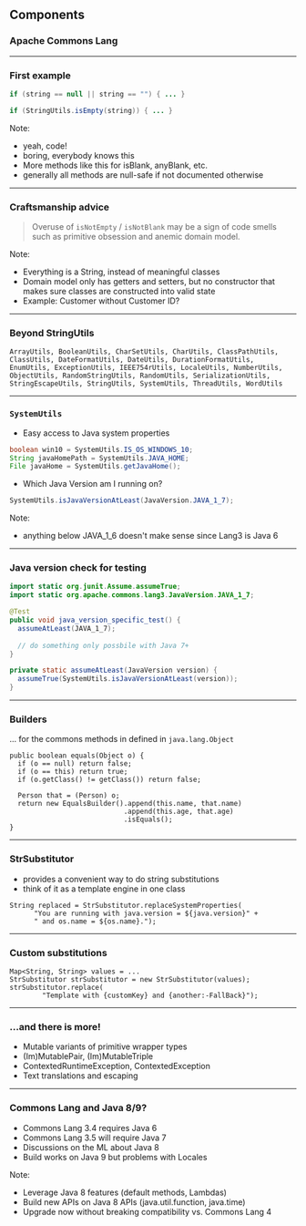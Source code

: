 <!-- .slide: data-background="img/background-lightgreen-orig.jpg" data-state="intro" class="center" -->
##  Components <!-- .element: class="heading" -->
### Apache Commons Lang <!-- .element: class="heading" -->

---

### First example

```java
if (string == null || string == "") { ... }
```

```java
if (StringUtils.isEmpty(string)) { ... }
```

Note:
- yeah, code!
- boring, everybody knows this
- More methods like this for isBlank, anyBlank, etc.
- generally all methods are null-safe if not documented otherwise

---

### Craftsmanship advice

> Overuse of `isNotEmpty` / `isNotBlank` may be a sign of code smells such as primitive obsession and anemic domain model.

Note:
- Everything is a String, instead of meaningful classes
- Domain model only has getters and setters, but no constructor that makes sure classes are constructed into valid state
- Example: Customer without Customer ID?

---

### Beyond StringUtils

`ArrayUtils, BooleanUtils, CharSetUtils, CharUtils, ClassPathUtils, ClassUtils, DateFormatUtils, DateUtils, DurationFormatUtils, EnumUtils, ExceptionUtils, IEEE754rUtils, LocaleUtils, NumberUtils, ObjectUtils, RandomStringUtils, RandomUtils, SerializationUtils, StringEscapeUtils, StringUtils, SystemUtils, ThreadUtils, WordUtils`

---

### `SystemUtils`

- Easy access to Java system properties

```java
boolean win10 = SystemUtils.IS_OS_WINDOWS_10;
String javaHomePath = SystemUtils.JAVA_HOME;
File javaHome = SystemUtils.getJavaHome();
```

- Which Java Version am I running on?

```java
SystemUtils.isJavaVersionAtLeast(JavaVersion.JAVA_1_7);
```

Note:
- anything below JAVA_1_6 doesn't make sense since Lang3 is Java 6

---

### Java version check for testing

```java
import static org.junit.Assume.assumeTrue;
import static org.apache.commons.lang3.JavaVersion.JAVA_1_7;

@Test
public void java_version_specific_test() {
  assumeAtLeast(JAVA_1_7);
  
  // do something only possbile with Java 7+
}

private static assumeAtLeast(JavaVersion version) {
  assumeTrue(SystemUtils.isJavaVersionAtLeast(version));
}
```

---

### Builders

... for the commons methods in defined in `java.lang.Object`

```
public boolean equals(Object o) {
  if (o == null) return false;
  if (o == this) return true;
  if (o.getClass() != getClass()) return false;

  Person that = (Person) o;
  return new EqualsBuilder().append(this.name, that.name)
                            .append(this.age, that.age)
                            .isEquals();
}
```

---

### StrSubstitutor

- provides a convenient way to do string substitutions
- think of it as a template engine in one class

```
String replaced = StrSubstitutor.replaceSystemProperties(
      "You are running with java.version = ${java.version}" +
      " and os.name = ${os.name}.");
```

---

### Custom substitutions

```
Map<String, String> values = ...
StrSubstitutor strSubstitutor = new StrSubstitutor(values);
strSubstitutor.replace(
        "Template with {customKey} and {another:-FallBack}");
```

---

### ...and there is more!

- Mutable variants of primitive wrapper types
- (Im)MutablePair, (Im)MutableTriple
- ContextedRuntimeException, ContextedException
- Text translations and escaping

---

### Commons Lang and Java 8/9?

- Commons Lang 3.4 requires Java 6
- Commons Lang 3.5 will require Java 7
- Discussions on the ML about Java 8
- Build works on Java 9 but problems with Locales

Note:
- Leverage Java 8 features (default methods, Lambdas)
- Build new APIs on Java 8 APIs (java.util.function, java.time)
- Upgrade now without breaking compatibility vs. Commons Lang 4
